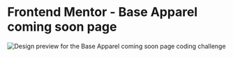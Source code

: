 # Frontend Mentor - Base Apparel coming soon page

![Design preview for the Base Apparel coming soon page coding challenge](CSS-Fial.JPG)

